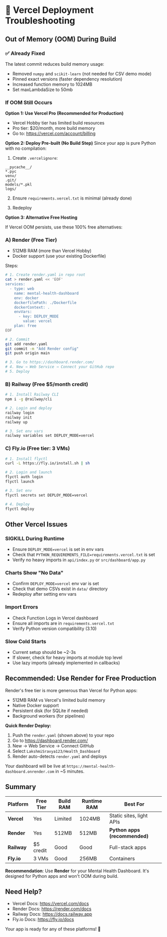 # 🔧 Vercel Deployment Troubleshooting

## Out of Memory (OOM) During Build

### ✅ Already Fixed
The latest commit reduces build memory usage:
- Removed `numpy` and `scikit-learn` (not needed for CSV demo mode)
- Pinned exact versions (faster dependency resolution)
- Increased function memory to 1024MB
- Set maxLambdaSize to 50mb

### If OOM Still Occurs

**Option 1: Use Vercel Pro (Recommended for Production)**
- Vercel Hobby tier has limited build resources
- Pro tier: $20/month, more build memory
- Go to: https://vercel.com/account/billing

**Option 2: Deploy Pre-built (No Build Step)**
Since your app is pure Python with no compilation:

1. Create `.vercelignore`:
```
__pycache__/
*.pyc
venv/
.git/
models/*.pkl
logs/
```

2. Ensure `requirements.vercel.txt` is minimal (already done)

3. Redeploy

**Option 3: Alternative Free Hosting**

If Vercel OOM persists, use these 100% free alternatives:

### A) Render (Free Tier)
- 512MB RAM (more than Vercel Hobby)
- Docker support (use your existing Dockerfile)

Steps:
```bash
# 1. Create render.yaml in repo root
cat > render.yaml << 'EOF'
services:
  - type: web
    name: mental-health-dashboard
    env: docker
    dockerfilePath: ./Dockerfile
    dockerContext: .
    envVars:
      - key: DEPLOY_MODE
        value: vercel
    plan: free
EOF

# 2. Commit
git add render.yaml
git commit -m "Add Render config"
git push origin main

# 3. Go to https://dashboard.render.com/
# 4. New → Web Service → Connect your GitHub repo
# 5. Deploy
```

### B) Railway (Free $5/month credit)
```bash
# 1. Install Railway CLI
npm i -g @railway/cli

# 2. Login and deploy
railway login
railway init
railway up

# 3. Set env vars
railway variables set DEPLOY_MODE=vercel
```

### C) Fly.io (Free tier: 3 VMs)
```bash
# 1. Install flyctl
curl -L https://fly.io/install.sh | sh

# 2. Login and launch
flyctl auth login
flyctl launch

# 3. Set env
flyctl secrets set DEPLOY_MODE=vercel

# 4. Deploy
flyctl deploy
```

## Other Vercel Issues

### SIGKILL During Runtime
- Ensure `DEPLOY_MODE=vercel` is set in env vars
- Check that `PYTHON_REQUIREMENTS_FILE=requirements.vercel.txt` is set
- Verify no heavy imports in `api/index.py` or `src/dashboard/app.py`

### Charts Show "No Data"
- Confirm `DEPLOY_MODE=vercel` env var is set
- Check that demo CSVs exist in `data/` directory
- Redeploy after setting env vars

### Import Errors
- Check Function Logs in Vercel dashboard
- Ensure all imports are in `requirements.vercel.txt`
- Verify Python version compatibility (3.10)

### Slow Cold Starts
- Current setup should be ~2-3s
- If slower, check for heavy imports at module top level
- Use lazy imports (already implemented in callbacks)

## Recommended: Use Render for Free Production

Render's free tier is more generous than Vercel for Python apps:
- 512MB RAM vs Vercel's limited build memory
- Native Docker support
- Persistent disk (for SQLite if needed)
- Background workers (for pipelines)

**Quick Render Deploy:**
1. Push the `render.yaml` (shown above) to your repo
2. Go to https://dashboard.render.com/
3. New → Web Service → Connect GitHub
4. Select `LakshmiSravya123/Health_Dashboard`
5. Render auto-detects `render.yaml` and deploys

Your dashboard will be live at `https://mental-health-dashboard.onrender.com` in ~5 minutes.

## Summary

| Platform | Free Tier | Build RAM | Runtime RAM | Best For |
|----------|-----------|-----------|-------------|----------|
| **Vercel** | Yes | Limited | 1024MB | Static sites, light APIs |
| **Render** | Yes | 512MB | 512MB | **Python apps (recommended)** |
| **Railway** | $5 credit | Good | Good | Full-stack apps |
| **Fly.io** | 3 VMs | Good | 256MB | Containers |

**Recommendation**: Use **Render** for your Mental Health Dashboard. It's designed for Python apps and won't OOM during build.

## Need Help?
- Vercel Docs: https://vercel.com/docs
- Render Docs: https://render.com/docs
- Railway Docs: https://docs.railway.app
- Fly.io Docs: https://fly.io/docs

Your app is ready for any of these platforms! 🚀
